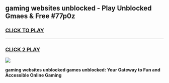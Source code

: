 
## gaming websites unblocked - Play Unblocked Gmaes & Free #77p0z
<h3>
<a href="https://premium.freeplayer.one?title=gaming_websites_unblocked&ref=03M">CLICK TO PLAY</a></h3>
<hr>

<h3>
<a href="https://premium.freeplayer.one?title=gaming_websites_unblocked&ref=03M">CLICK 2 PLAY</a>
  
</h3>

<a href="https://premium.freeplayer.one?title=gaming_websites_unblocked&ref=03M"><img src="https://clearcache.store/games.png"></a>


**gaming websites unblocked games unblocked: Your Gateway to Fun and Accessible Online Gaming**
